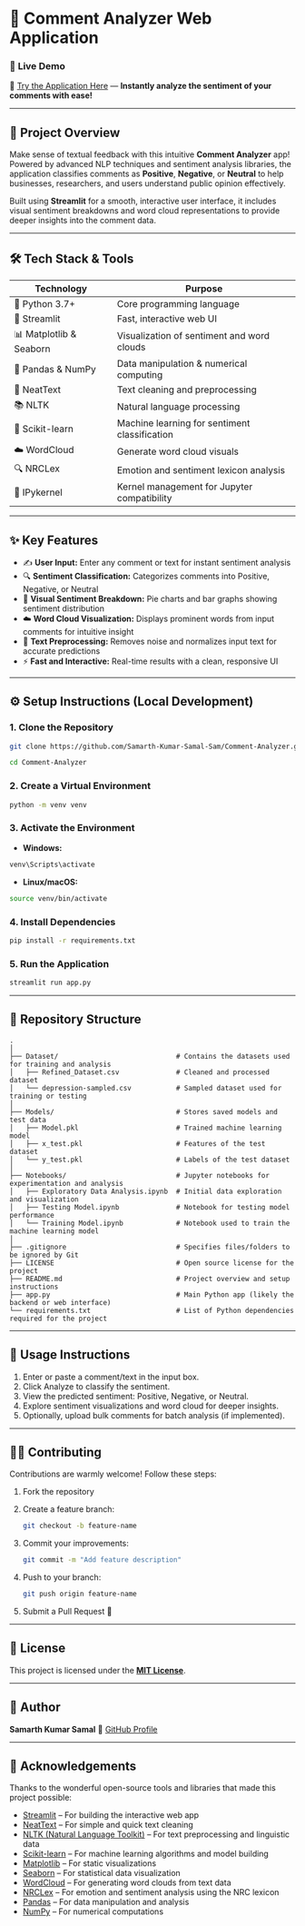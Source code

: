 # 💬 Comment Analyzer Web Application

### 🚀 **Live Demo**

🔗 [Try the Application Here](https://sam-comment-analyzer.streamlit.app/) — **Instantly analyze the sentiment of your comments with ease!**

---

## 📌 Project Overview

Make sense of textual feedback with this intuitive **Comment Analyzer** app! Powered by advanced NLP techniques and sentiment analysis libraries, the application classifies comments as **Positive**, **Negative**, or **Neutral** to help businesses, researchers, and users understand public opinion effectively.

Built using **Streamlit** for a smooth, interactive user interface, it includes visual sentiment breakdowns and word cloud representations to provide deeper insights into the comment data.

---

## 🛠️ Tech Stack & Tools

| Technology               | Purpose                                 |
| ------------------------ | -------------------------------------- |
| 🐍 Python 3.7+           | Core programming language               |
| 🚀 Streamlit             | Fast, interactive web UI                |
| 📊 Matplotlib & Seaborn  | Visualization of sentiment and word clouds |
| 🐼 Pandas & NumPy        | Data manipulation & numerical computing |
| 🧹 NeatText              | Text cleaning and preprocessing         |
| 📚 NLTK                  | Natural language processing             |
| 🤖 Scikit-learn          | Machine learning for sentiment classification |
| ☁️ WordCloud             | Generate word cloud visuals             |
| 🔍 NRCLex                | Emotion and sentiment lexicon analysis  |
| 🐚 IPykernel             | Kernel management for Jupyter compatibility |

---

## ✨ Key Features

* ✍️ **User Input:** Enter any comment or text for instant sentiment analysis  
* 🔍 **Sentiment Classification:** Categorizes comments into Positive, Negative, or Neutral  
* 🌈 **Visual Sentiment Breakdown:** Pie charts and bar graphs showing sentiment distribution  
* ☁️ **Word Cloud Visualization:** Displays prominent words from input comments for intuitive insight  
* 🧹 **Text Preprocessing:** Removes noise and normalizes input text for accurate predictions  
* ⚡ **Fast and Interactive:** Real-time results with a clean, responsive UI

---

## ⚙️ Setup Instructions (Local Development)

### 1. Clone the Repository

```bash
git clone https://github.com/Samarth-Kumar-Samal-Sam/Comment-Analyzer.git

cd Comment-Analyzer
```
### 2. Create a Virtual Environment

```bash
python -m venv venv
```

### 3. Activate the Environment

* **Windows:**

```bash
venv\Scripts\activate
```

* **Linux/macOS:**

```bash
source venv/bin/activate
```

### 4. Install Dependencies

```bash
pip install -r requirements.txt
```

### 5. Run the Application

```bash
streamlit run app.py
```

---
## 📁 Repository Structure

```plaintext
.
│
├── Dataset/                             # Contains the datasets used for training and analysis
│   ├── Refined_Dataset.csv              # Cleaned and processed dataset
│   └── depression-sampled.csv           # Sampled dataset used for training or testing
│
├── Models/                              # Stores saved models and test data
│   ├── Model.pkl                        # Trained machine learning model
│   ├── x_test.pkl                       # Features of the test dataset
│   └── y_test.pkl                       # Labels of the test dataset
│
├── Notebooks/                           # Jupyter notebooks for experimentation and analysis
│   ├── Exploratory Data Analysis.ipynb  # Initial data exploration and visualization
│   ├── Testing Model.ipynb              # Notebook for testing model performance
│   └── Training Model.ipynb             # Notebook used to train the machine learning model
│
├── .gitignore                           # Specifies files/folders to be ignored by Git
├── LICENSE                              # Open source license for the project
├── README.md                            # Project overview and setup instructions
├── app.py                               # Main Python app (likely the backend or web interface)
└── requirements.txt                     # List of Python dependencies required for the project
```

---

## 🚀 Usage Instructions
1. Enter or paste a comment/text in the input box.
2. Click Analyze to classify the sentiment.
3. View the predicted sentiment: Positive, Negative, or Neutral.
4. Explore sentiment visualizations and word cloud for deeper insights.
5. Optionally, upload bulk comments for batch analysis (if implemented).

---
## 👨‍💻 Contributing

Contributions are warmly welcome! Follow these steps:

1. Fork the repository

2. Create a feature branch:

   ```bash
   git checkout -b feature-name
   ```

3. Commit your improvements:

   ```bash
   git commit -m "Add feature description"
   ```

4. Push to your branch:

   ```bash
   git push origin feature-name
   ```

5. Submit a Pull Request 🚀

---

## 📜 License

This project is licensed under the **[MIT License](LICENSE)**.

---

## 👤 Author

**Samarth Kumar Samal**
🔗 [GitHub Profile](https://github.com/Samarth-Kumar-Samal-Sam)

---

## 🙏 Acknowledgements

Thanks to the wonderful open-source tools and libraries that made this project possible:

- [Streamlit](https://docs.streamlit.io/) – For building the interactive web app
- [NeatText](https://pypi.org/project/neattext/) – For simple and quick text cleaning
- [NLTK (Natural Language Toolkit)](https://www.nltk.org/) – For text preprocessing and linguistic data
- [Scikit-learn](https://scikit-learn.org/) – For machine learning algorithms and model building
- [Matplotlib](https://matplotlib.org/) – For static visualizations
- [Seaborn](https://seaborn.pydata.org/) – For statistical data visualization
- [WordCloud](https://amueller.github.io/word_cloud/) – For generating word clouds from text data
- [NRCLex](https://pypi.org/project/nrclex/) – For emotion and sentiment analysis using the NRC lexicon
- [Pandas](https://pandas.pydata.org/) – For data manipulation and analysis
- [NumPy](https://numpy.org/) – For numerical computations
